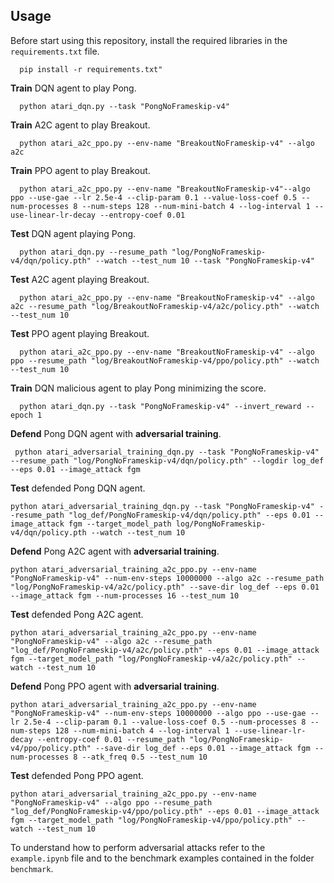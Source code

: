 ## Usage
Before start using this repository, install the required libraries in the `requirements.txt` file.
```
  pip install -r requirements.txt"
```
**Train** DQN agent to play Pong.
```
  python atari_dqn.py --task "PongNoFrameskip-v4"
```
**Train** A2C agent to play Breakout.
```
  python atari_a2c_ppo.py --env-name "BreakoutNoFrameskip-v4" --algo a2c
```
**Train** PPO agent to play Breakout.
```
  python atari_a2c_ppo.py --env-name "BreakoutNoFrameskip-v4"--algo ppo --use-gae --lr 2.5e-4 --clip-param 0.1 --value-loss-coef 0.5 --num-processes 8 --num-steps 128 --num-mini-batch 4 --log-interval 1 --use-linear-lr-decay --entropy-coef 0.01
```
**Test** DQN agent playing Pong.
```
  python atari_dqn.py --resume_path "log/PongNoFrameskip-v4/dqn/policy.pth" --watch --test_num 10 --task "PongNoFrameskip-v4"
```
**Test** A2C agent playing Breakout.
```
  python atari_a2c_ppo.py --env-name "BreakoutNoFrameskip-v4" --algo a2c --resume_path "log/BreakoutNoFrameskip-v4/a2c/policy.pth" --watch --test_num 10
```
**Test** PPO agent playing Breakout.
```
  python atari_a2c_ppo.py --env-name "BreakoutNoFrameskip-v4" --algo ppo --resume_path "log/BreakoutNoFrameskip-v4/ppo/policy.pth" --watch --test_num 10
```
**Train** DQN malicious agent to play Pong minimizing the score.
```
  python atari_dqn.py --task "PongNoFrameskip-v4" --invert_reward --epoch 1
```
**Defend** Pong DQN agent with **adversarial training**.
```
 python atari_adversarial_training_dqn.py --task "PongNoFrameskip-v4" --resume_path "log/PongNoFrameskip-v4/dqn/policy.pth" --logdir log_def --eps 0.01 --image_attack fgm
```
**Test** defended Pong DQN agent.
```
python atari_adversarial_training_dqn.py --task "PongNoFrameskip-v4" --resume_path "log_def/PongNoFrameskip-v4/dqn/policy.pth" --eps 0.01 --image_attack fgm --target_model_path log/PongNoFrameskip-v4/dqn/policy.pth --watch --test_num 10
```
**Defend** Pong A2C agent with **adversarial training**.
```
python atari_adversarial_training_a2c_ppo.py --env-name "PongNoFrameskip-v4" --num-env-steps 10000000 --algo a2c --resume_path "log/PongNoFrameskip-v4/a2c/policy.pth" --save-dir log_def --eps 0.01 --image_attack fgm --num-processes 16 --test_num 10
```
**Test** defended Pong A2C agent.
```
python atari_adversarial_training_a2c_ppo.py --env-name "PongNoFrameskip-v4" --algo a2c --resume_path "log_def/PongNoFrameskip-v4/a2c/policy.pth" --eps 0.01 --image_attack fgm --target_model_path "log/PongNoFrameskip-v4/a2c/policy.pth" --watch --test_num 10
```
**Defend** Pong PPO agent with **adversarial training**.
```
python atari_adversarial_training_a2c_ppo.py --env-name "PongNoFrameskip-v4" --num-env-steps 10000000 --algo ppo --use-gae --lr 2.5e-4 --clip-param 0.1 --value-loss-coef 0.5 --num-processes 8 --num-steps 128 --num-mini-batch 4 --log-interval 1 --use-linear-lr-decay --entropy-coef 0.01 --resume_path "log/PongNoFrameskip-v4/ppo/policy.pth" --save-dir log_def --eps 0.01 --image_attack fgm --num-processes 8 --atk_freq 0.5 --test_num 10
```
**Test** defended Pong PPO agent.
```
python atari_adversarial_training_a2c_ppo.py --env-name "PongNoFrameskip-v4" --algo ppo --resume_path "log_def/PongNoFrameskip-v4/ppo/policy.pth" --eps 0.01 --image_attack fgm --target_model_path "log/PongNoFrameskip-v4/ppo/policy.pth" --watch --test_num 10
```
To understand how to perform adversarial attacks refer to the `example.ipynb` file and to the benchmark examples contained in the folder `benchmark`.
